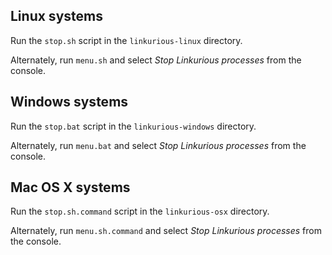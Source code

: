
## Linux systems

Run the `stop.sh` script in the `linkurious-linux` directory.

Alternately, run `menu.sh` and select *Stop Linkurious processes* from the console.


## Windows systems

Run the `stop.bat` script in the `linkurious-windows` directory.

Alternately, run `menu.bat` and select *Stop Linkurious processes* from the console.


## Mac OS X systems

Run the `stop.sh.command` script in the `linkurious-osx` directory.

Alternately, run `menu.sh.command` and select *Stop Linkurious processes* from the console.

